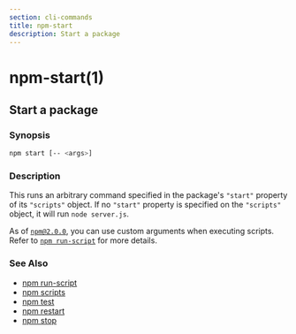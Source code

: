 ```yaml
---
section: cli-commands 
title: npm-start
description: Start a package
---
```


# npm-start(1)

## Start a package

### Synopsis

```bash
npm start [-- <args>]
```

### Description

This runs an arbitrary command specified in the package's `"start"` property of
its `"scripts"` object. If no `"start"` property is specified on the
`"scripts"` object, it will run `node server.js`.

As of [`npm@2.0.0`](https://blog.npmjs.org/post/98131109725/npm-2-0-0), you can
use custom arguments when executing scripts. Refer to [`npm run-script`](/cli-commands/run-script) for more details.

### See Also

* [npm run-script](/cli-commands/run-script)
* [npm scripts](/using-npm/scripts)
* [npm test](/cli-commands/test)
* [npm restart](/cli-commands/restart)
* [npm stop](/cli-commands/stop)
